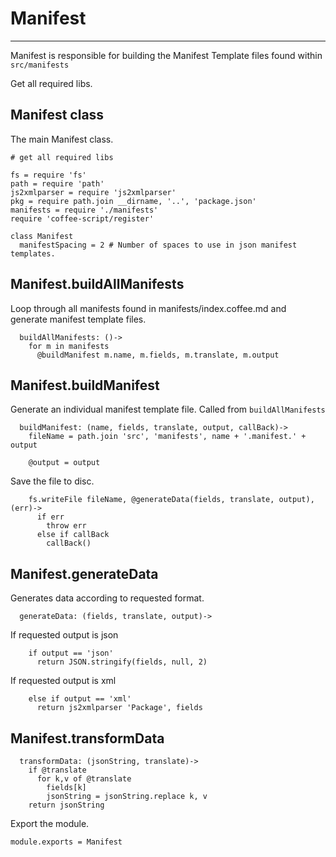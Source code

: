 # Manifest
-----
Manifest is responsible for building the Manifest Template files found within
`src/manifests`

Get all required libs.

## Manifest class
The main Manifest class.

    # get all required libs

    fs = require 'fs'
    path = require 'path'
    js2xmlparser = require 'js2xmlparser'
    pkg = require path.join __dirname, '..', 'package.json'
    manifests = require './manifests'
    require 'coffee-script/register'

    class Manifest
      manifestSpacing = 2 # Number of spaces to use in json manifest templates.

## Manifest.buildAllManifests
Loop through all manifests found in manifests/index.coffee.md and generate
manifest template files.

      buildAllManifests: ()->
        for m in manifests
          @buildManifest m.name, m.fields, m.translate, m.output

## Manifest.buildManifest
Generate an individual manifest template file. Called from `buildAllManifests`

      buildManifest: (name, fields, translate, output, callBack)->
        fileName = path.join 'src', 'manifests', name + '.manifest.' + output
        
        @output = output

Save the file to disc.

        fs.writeFile fileName, @generateData(fields, translate, output), (err)->
          if err
            throw err
          else if callBack
            callBack()

## Manifest.generateData

Generates data according to requested format.

      generateData: (fields, translate, output)->

If requested output is json

        if output == 'json'
          return JSON.stringify(fields, null, 2)

If requested output is xml

        else if output == 'xml'
          return js2xmlparser 'Package', fields

## Manifest.transformData

      transformData: (jsonString, translate)->
        if @translate
          for k,v of @translate
            fields[k]
            jsonString = jsonString.replace k, v
        return jsonString

Export the module.

    module.exports = Manifest
